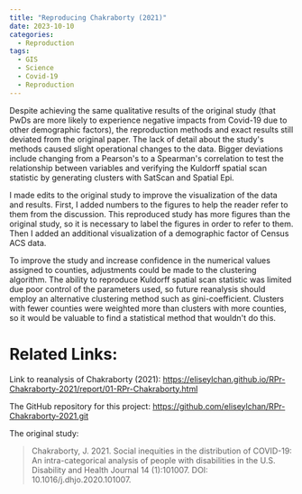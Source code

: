 ```yaml
---
title: "Reproducing Chakraborty (2021)"
date: 2023-10-10
categories:
  - Reproduction
tags:
  - GIS
  - Science
  - Covid-19
  - Reproduction
---
```


Despite achieving the same qualitative results of the original study (that PwDs are more likely to experience negative impacts from Covid-19 due to other demographic factors), the reproduction methods and exact results still deviated from the original paper. The lack of detail about the study's methods caused slight operational changes to the data. Bigger deviations include changing from a Pearson's to a Spearman's correlation to test the relationship between variables and verifying the Kuldorff spatial scan statistic by generating clusters with SatScan and Spatial Epi.

I made edits to the original study to improve the visualization of the data and results.  First, I added numbers to the figures to help the reader refer to them from the discussion. This reproduced study has more figures than the original study, so it is necessary to label the figures in order to refer to them. Then I added an additional visualization of a demographic factor of Census ACS data.

To improve the study and increase confidence in the numerical values assigned to counties, adjustments could be made to the clustering algorithm. The ability to reproduce Kuldorff spatial scan statistic was limited due poor control of the parameters used, so future reanalysis should employ an alternative clustering method such as gini-coefficient. Clusters with fewer counties were weighted more than clusters with more counties, so it would be valuable to find a statistical method that wouldn't do this.

# Related Links:
Link to reanalysis of Chakraborty (2021): <https://eliseylchan.github.io/RPr-Chakraborty-2021/report/01-RPr-Chakraborty.html>

The GitHub repository for this project: <https://github.com/eliseylchan/RPr-Chakraborty-2021.git>

The original study:
>Chakraborty, J. 2021. Social inequities in the distribution of COVID-19: An intra-categorical analysis of people with disabilities in the U.S. Disability and Health Journal 14 (1):101007. DOI: 10.1016/j.dhjo.2020.101007.

